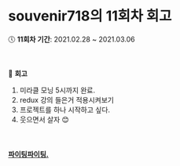 # souvenir718의 11회차 회고
:clock5: **11회차 기간**: 2021.02.28 ~ 2021.03.06

<br/>

:pencil: **회고**
1. 미라클 모닝 5시까지 완료.
2. redux 강의 들은거 적용시켜보기
3. 프로젝트를 하나 시작하고 싶다.
4. 웃으면서 살자 😊

<br/>

#### [파이팅파이팅.](https://eloquent-knuth-c533eb.netlify.app/#/)
